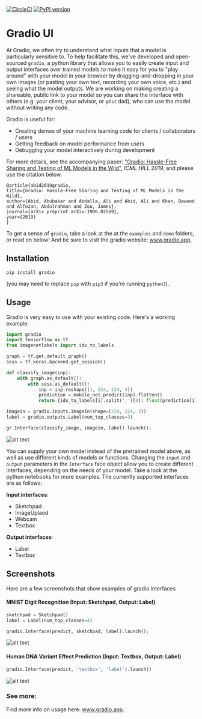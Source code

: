 [![CircleCI](https://circleci.com/gh/gradio-app/gradio-UI.svg?style=svg)](https://circleci.com/gh/gradio-app/gradio) [![PyPI version](https://badge.fury.io/py/gradio.svg)](https://badge.fury.io/py/gradio)

# Gradio UI

At Gradio, we often try to understand what inputs that a model is particularly sensitive to. To help facilitate this, we've developed and open-sourced `gradio`, a python library that allows you to easily create input and output interfaces over trained models to make it easy for you to "play around" with your model in your browser by dragging-and-dropping in your own images (or pasting your own text, recording your own voice, etc.) and seeing what the model outputs. We are working on making creating a shareable, public link to your model so you can share the interface with others (e.g. your client, your advisor, or your dad), who can use the model without writing any code. 

Gradio is useful for:
* Creating demos of your machine learning code for clients / collaborators / users
* Getting feedback on model performance from users
* Debugging your model interactively during development

For more details, see the accompanying paper: ["Gradio: Hassle-Free Sharing and Testing of ML Models in the Wild"](https://arxiv.org/pdf/1906.02569.pdf), *ICML HILL 2019*, and please use the citation below.

```
@article{abid2019gradio,
title={Gradio: Hassle-Free Sharing and Testing of ML Models in the Wild},
author={Abid, Abubakar and Abdalla, Ali and Abid, Ali and Khan, Dawood and Alfozan, Abdulrahman and Zou, James},
journal={arXiv preprint arXiv:1906.02569},
year={2019}
}
```

To get a sense of `gradio`, take a look at the at the `examples` and `demo` folders, or read on below! And be sure to visit the gradio website: www.gradio.app.

## Installation
```
pip install gradio
```
(you may need to replace `pip` with `pip3` if you're running `python3`).

## Usage

Gradio is very easy to use with your existing code. Here's a working example:


```python
import gradio
import tensorflow as tf
from imagenetlabels import idx_to_labels

graph = tf.get_default_graph()
sess = tf.keras.backend.get_session()

def classify_image(inp):
    with graph.as_default():
        with sess.as_default():
            inp = inp.reshape((1, 224, 224, 3))
            prediction = mobile_net.predict(inp).flatten()
            return {idx_to_labels[i].split(',')[0]: float(prediction[i]) for i in range(1000)}

imagein = gradio.inputs.ImageIn(shape=(224, 224, 3))
label = gradio.outputs.Label(num_top_classes=3)

gr.Interface(classify_image, imagein, label).launch();
```

![alt text](https://raw.githubusercontent.com/abidlabs/gradio/master/image_interface.png)


You can supply your own model instead of the pretrained model above, as well as use different kinds of models or functions. Changing the `input` and `output` parameters in the `Interface` face object allow you to create different interfaces, depending on the needs of your model. Take a look at the python notebooks for more examples. The currently supported interfaces are as follows:

**Input interfaces**:
* Sketchpad
* ImageUplaod
* Webcam
* Textbox

**Output interfaces**:
* Label
* Textbox

## Screenshots

Here are a few screenshots that show examples of gradio interfaces

#### MNIST Digit Recognition (Input: Sketchpad, Output: Label)

```python
sketchpad = Sketchpad()
label = Label(num_top_classes=4)

gradio.Interface(predict, sketchpad, label).launch();
```

![alt text](https://raw.githubusercontent.com/abidlabs/gradio/master/sketchpad_interface.png)

#### Human DNA Variant Effect Prediction (Input: Textbox, Output: Label)

```python
gradio.Interface(predict, 'textbox', 'label').launch()
```

![alt text](https://raw.githubusercontent.com/abidlabs/gradio/master/label_interface.png)

### See more:
Find more info on usage here: www.gradio.app.


